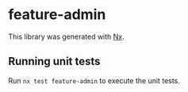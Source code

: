 # feature-admin

This library was generated with [Nx](https://nx.dev).

## Running unit tests

Run `nx test feature-admin` to execute the unit tests.
